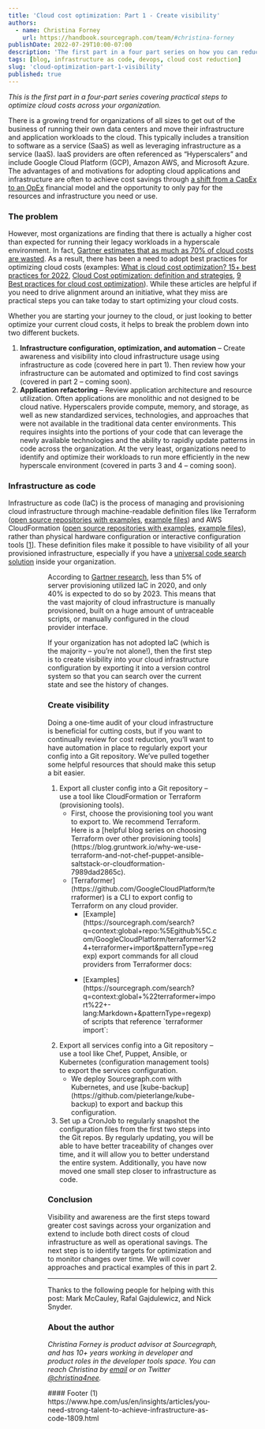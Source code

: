 ```yaml
---
title: 'Cloud cost optimization: Part 1 - Create visibility'
authors:
  - name: Christina Forney
    url: https://handbook.sourcegraph.com/team/#christina-forney
publishDate: 2022-07-29T10:00-07:00
description: 'The first part in a four part series on how you can reduce cloud costs. The first piece reviews the importance of creating visibility and practical ways you can do this using Sourcegraph.'
tags: [blog, infrastructure as code, devops, cloud cost reduction]
slug: 'cloud-optimization-part-1-visibility'
published: true
---
```

*This is the first part in a four-part series covering practical steps to optimize cloud costs across your organization.*

There is a growing trend for organizations of all sizes to get out of the business of running their own data centers and move their infrastructure and application workloads to the cloud. This typically includes a transition to software as a service (SaaS) as well as leveraging infrastructure as a service (IaaS).  IaaS providers are often referenced as “Hyperscalers” and include Google Cloud Platform (GCP), Amazon AWS, and Microsoft Azure.  The advantages of and motivations for adopting cloud applications and infrastructure are often to achieve cost savings through [a shift from a CapEx to an OpEx](https://www.10thmagnitude.com/opex-vs-capex-the-real-cloud-computing-cost-advantage/) financial model and the opportunity to only pay for the resources and infrastructure you need or use.

### The problem

However, most organizations are finding that there is  actually a higher cost than expected for running their legacy workloads in a hyperscale environment. In fact, [Gartner estimates that as much as 70% of cloud costs are wasted](https://www.gartner.com/document/3847666). As a result, there has been a need to adopt best practices for optimizing cloud costs (examples: [What is cloud cost optimization? 15+ best practices for 2022](https://www.cloudzero.com/blog/cloud-cost-optimization), [Cloud Cost optimization: definition and strategies](https://www.capitalone.com/software/blog/cloud-cost-optimization/), [9 Best practices for cloud cost optimization](https://redriver.com/cloud/best-practices-for-cloud-cost-optimization)). While these articles are helpful if you need to drive alignment around an initiative, what they miss are practical steps you can take today to start optimizing your cloud costs.

Whether you are starting your journey to the cloud, or just looking to better optimize your current cloud costs, it helps to break the problem down into two different buckets.

1. **Infrastructure configuration, optimization, and automation** – Create awareness and visibility into cloud infrastructure usage using infrastructure as code (covered here in part 1).  Then review how your infrastructure can be automated and optimized to find cost savings (covered in part 2 – coming soon).
2. **Application refactoring** – Review application architecture and resource utilization.  Often applications are monolithic and not designed to be cloud native.  Hyperscalers provide compute, memory, and storage, as well as new standardized services, technologies, and approaches that were not available in the traditional data center environments. This requires insights into the  portions of your code that can leverage the newly available technologies and the ability to rapidly update patterns in code across the organization. At the very least, organizations need to identify and optimize their workloads to run more efficiently in the new hyperscale environment (covered in parts 3 and 4 – coming soon).

### Infrastructure as code 
Infrastructure as code (IaC) is the process of managing and provisioning cloud infrastructure through machine-readable definition files like Terraform ([open source repositories with examples](https://sourcegraph.com/search?q=context:global+lang:Terraform+select:repo&patternType=literal), [example files](https://sourcegraph.com/search?q=context:global+lang:Terraform+&patternType=literal)) and AWS CloudFormation ([open source repositories with examples](https://sourcegraph.com/search?q=context:global+select:repo+AWSTemplateFormatVersion&patternType=literal), [example files](https://sourcegraph.com/search?q=context:global+AWSTemplateFormatVersion&patternType=literal)), rather than physical hardware configuration or interactive configuration tools [[1](#footer)]. These definition files make it possible to have visibility of all your provisioned infrastructure, especially if you have a [universal code search solution](http://sourcegraph.com) inside your organization.

<Figure 
  src="/blog/cloud-optimization-part-1-visibility/google-cloud-settings-form.png"
  alt="Google cloud settings form"
  caption="Creating a new GCP VM using the GCP web console"
  link="https://console.cloud.google.com/compute/instancesAdd"
/>
<Figure 
  src="/blog/cloud-optimization-part-1-visibility/sourcegraph-cloud-settings.png"
  alt="Sourcegraph cloud settings json"
  caption="Configuring a new or existing GCP VM using a Terraform configuration file"
  link="https://registry.terraform.io/providers/hashicorp/google/latest/docs/guides/getting_started#provisioning-your-resources"
/>

According to [Gartner research](https://www.gartner.com/en/documents/3992065), less than 5% of server provisioning utilized IaC in 2020, and only 40% is expected to do so by 2023. This means that the vast majority of cloud infrastructure is manually provisioned, built on a huge amount of untraceable scripts, or manually configured in the cloud provider interface.

If your organization has not adopted IaC (which is the majority – you’re not alone!), then the first step is to create visibility into your cloud infrastructure configuration by exporting it into a version control system so that you can search over the current state and see the history of changes. 

### Create visibility

Doing a one-time audit of your cloud infrastructure is beneficial for cutting costs, but if you want to continually review for cost reduction, you’ll want to have automation in place to regularly export your config into a Git repository. We’ve pulled together some helpful resources that should make this setup a bit easier.

<ol>
  <li>
    Export all cluster config into a Git repository – use a tool like CloudFormation or Terraform (provisioning tools).
    <ul>
      <li>
        First, choose the provisioning tool you want to export to. We recommend Terraform. Here is a [helpful blog series on choosing Terraform over other provisioning tools](https://blog.gruntwork.io/why-we-use-terraform-and-not-chef-puppet-ansible-saltstack-or-cloudformation-7989dad2865c).
      </li>
      <li>
        [Terraformer](https://github.com/GoogleCloudPlatform/terraformer) is a CLI to export config to Terraform on any cloud provider.
          <ul>
            <li>
              [Example](https://sourcegraph.com/search?q=context:global+repo:%5Egithub%5C.com/GoogleCloudPlatform/terraformer%24+terraformer+import&patternType=regexp) export commands for all cloud providers from Terraformer docs:
              <Figure
                src="/blog/cloud-optimization-part-1-visibility/sourcegraph-search-all-terraform-imports.png"
                alt="Sourcegraph search results: export commands for all cloud providers from Terraformer docs"
              />
            </li>
            <li>
              [Examples](https://sourcegraph.com/search?q=context:global+%22terraformer+import%22+-lang:Markdown+&patternType=regexp) of scripts that reference `terraformer import`:
              <Figure
                src="/blog/cloud-optimization-part-1-visibility/sourcegraph-search-results-terraform-imports.png"
                alt="Sourcegraph search results scripts that reference terraformer import"
              />
            </li>
          </ul>
      </li>
    </ul>
  </li>
  <li>
    Export all services config into a Git repository – use a tool like Chef, Puppet, Ansible, or Kubernetes (configuration management tools) to export the services configuration.
    <ul>
      <li>
        We deploy Sourcegraph.com with Kubernetes, and use [kube-backup](https://github.com/pieterlange/kube-backup) to export  and backup this configuration.
      </li>
    </ul>
  </li>
  <li>
    Set up a CronJob to regularly snapshot the configuration files from the first two steps into the Git repos. By regularly updating, you will be able to have better traceability of changes over time, and it will allow you to better understand the entire system. Additionally, you have now moved one small step closer to infrastructure as code.
  </li>
</ol>

### Conclusion

Visibility and awareness are the first steps toward greater cost savings across your organization and extend to include both direct costs of cloud infrastructure as well as operational savings.  The next step is to identify targets for optimization and to monitor changes over time.  We will cover approaches and practical examples of  this in part 2.

<hr/>

Thanks to the following people for helping with this post: Mark McCauley, Rafal Gajdulewicz, and Nick Snyder.

### About the author

_Christina Forney is product advisor at Sourcegraph, and has 10+ years working in developer and product roles in the developer tools space. You can reach Christina by [email](christina@sourcegraph.com) or on Twitter [@christina4nee](https://twitter.com/christina4nee)._


<div className="mt-6" />
#### Footer
  (1) https://www.hpe.com/us/en/insights/articles/you-need-strong-talent-to-achieve-infrastructure-as-code-1809.html
